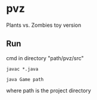 # pvz
Plants vs. Zombies toy version

## Run
cmd in directory "path/pvz/src"

`javac *.java`

`java Game path`

where path is the project directory

